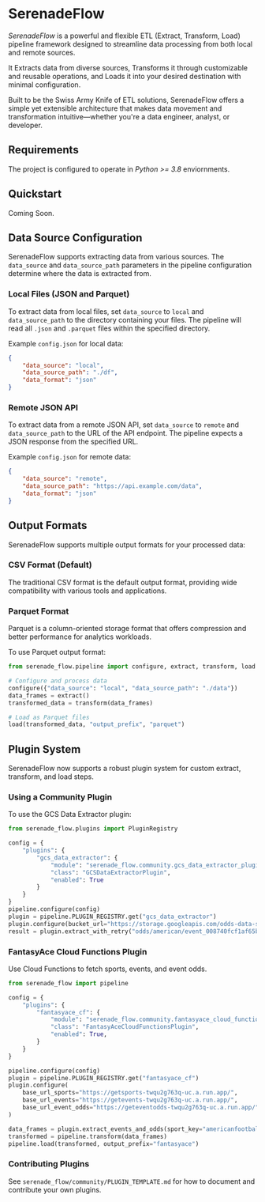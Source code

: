 # SerenadeFlow

*SerenadeFlow* is a powerful and flexible ETL (Extract, Transform, Load) pipeline framework designed to streamline data processing from both local and remote sources.

It Extracts data from diverse sources, Transforms it through customizable and reusable operations, and Loads it into your desired destination with minimal configuration.

Built to be the Swiss Army Knife of ETL solutions, SerenadeFlow offers a simple yet extensible architecture that makes data movement and transformation intuitive—whether you're a data engineer, analyst, or developer.

## Requirements

The project is configured to operate in _Python >= 3.8_ enviornments.

## Quickstart

Coming Soon.

## Data Source Configuration

SerenadeFlow supports extracting data from various sources. The `data_source` and `data_source_path` parameters in the pipeline configuration determine where the data is extracted from.

### Local Files (JSON and Parquet)

To extract data from local files, set `data_source` to `local` and `data_source_path` to the directory containing your files. The pipeline will read all `.json` and `.parquet` files within the specified directory.

Example `config.json` for local data:

```json
{
    "data_source": "local",
    "data_source_path": "./df",
    "data_format": "json"
}
```

### Remote JSON API

To extract data from a remote JSON API, set `data_source` to `remote` and `data_source_path` to the URL of the API endpoint. The pipeline expects a JSON response from the specified URL.

Example `config.json` for remote data:

```json
{
    "data_source": "remote",
    "data_source_path": "https://api.example.com/data",
    "data_format": "json"
}
```

## Output Formats

SerenadeFlow supports multiple output formats for your processed data:

### CSV Format (Default)
The traditional CSV format is the default output format, providing wide compatibility with various tools and applications.

### Parquet Format
Parquet is a column-oriented storage format that offers compression and better performance for analytics workloads.

To use Parquet output format:

```python
from serenade_flow.pipeline import configure, extract, transform, load

# Configure and process data
configure({"data_source": "local", "data_source_path": "./data"})
data_frames = extract()
transformed_data = transform(data_frames)

# Load as Parquet files
load(transformed_data, "output_prefix", "parquet")
```

## Plugin System

SerenadeFlow now supports a robust plugin system for custom extract, transform, and load steps.

### Using a Community Plugin

To use the GCS Data Extractor plugin:

```python
from serenade_flow.plugins import PluginRegistry

config = {
    "plugins": {
        "gcs_data_extractor": {
            "module": "serenade_flow.community.gcs_data_extractor_plugin",
            "class": "GCSDataExtractorPlugin",
            "enabled": True
        }
    }
}
pipeline.configure(config)
plugin = pipeline.PLUGIN_REGISTRY.get("gcs_data_extractor")
plugin.configure(bucket_url="https://storage.googleapis.com/odds-data-samples-4vuoq93m/")
result = plugin.extract_with_retry("odds/american/event_008740fcf1af65b0cc9e79.json")
```

### FantasyAce Cloud Functions Plugin

Use Cloud Functions to fetch sports, events, and event odds.

```python
from serenade_flow import pipeline

config = {
    "plugins": {
        "fantasyace_cf": {
            "module": "serenade_flow.community.fantasyace_cloud_functions_plugin",
            "class": "FantasyAceCloudFunctionsPlugin",
            "enabled": True,
        }
    }
}

pipeline.configure(config)
plugin = pipeline.PLUGIN_REGISTRY.get("fantasyace_cf")
plugin.configure(
    base_url_sports="https://getsports-twqu2g763q-uc.a.run.app/",
    base_url_events="https://getevents-twqu2g763q-uc.a.run.app/",
    base_url_event_odds="https://geteventodds-twqu2g763q-uc.a.run.app/",
)

data_frames = plugin.extract_events_and_odds(sport_key="americanfootball_nfl", limit=50)
transformed = pipeline.transform(data_frames)
pipeline.load(transformed, output_prefix="fantasyace")
```

### Contributing Plugins

See `serenade_flow/community/PLUGIN_TEMPLATE.md` for how to document and contribute your own plugins.

